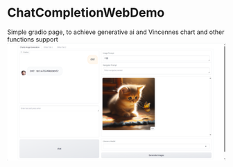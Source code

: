 # ChatCompletionWebDemo
Simple gradio page, to achieve generative ai and Vincennes chart and other functions support
![./static/img.png](static/img.png)